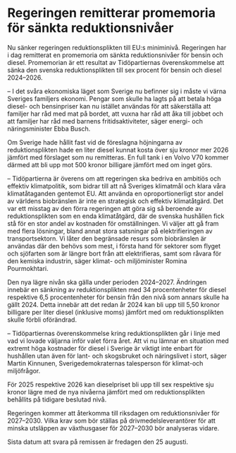 # Regeringen remitterar promemoria för sänkta reduktionsnivåer

Nu sänker regeringen reduktionsplikten till EU:s miniminivå. Regeringen har i dag remitterat en promemoria om sänkta reduktionsnivåer för bensin och diesel. Promemorian är ett resultat av Tidöpartiernas överenskommelse att sänka den svenska reduktionsplikten till sex procent för bensin och diesel 2024–2026.

– I det svåra ekonomiska läget som Sverige nu befinner sig i måste vi värna Sveriges familjers ekonomi. Pengar som skulle ha lagts på att betala höga diesel- och bensinpriser kan nu istället användas för att säkerställa att familjer har råd med mat på bordet, att vuxna har råd att åka till jobbet och att familjer har råd med barnens fritidsaktiviteter, säger energi- och näringsminister Ebba Busch.

Om Sverige hade hållit fast vid de föreslagna höjningarna av reduktionsplikten hade en liter diesel kunnat kosta över sju kronor mer 2026 jämfört med förslaget som nu remitteras. En full tank i en Volvo V70 kommer därmed att bli upp mot 500 kronor billigare jämfört med om inget görs.

– Tidöpartierna är överens om att regeringen ska bedriva en ambitiös och effektiv klimatpolitik, som bidrar till att nå Sveriges klimatmål och klara våra klimatåtaganden gentemot EU. Att använda en oproportionerligt stor andel av världens biobränslen är inte en strategisk och effektiv klimatåtgärd. Det var ett misstag av den förra regeringen att göra sig så beroende av reduktionsplikten som en enda klimatåtgärd, där de svenska hushållen fick stå för en stor andel av kostnaden för omställningen. Vi väljer att gå fram med flera lösningar, bland annat stora satsningar på elektrifieringen av transportsektorn. Vi låter den begränsade resurs som biobränslen är användas där den behövs som mest, i första hand för sektorer som flyget och sjöfarten som är längre bort från att elektrifieras, samt som råvara för den kemiska industrin, säger klimat- och miljöminister Romina Pourmokhtari.

Den nya lägre nivån ska gälla under perioden 2024–2027. Ändringen innebär en sänkning av reduktionsplikten med 34 procentenheter för diesel respektive 6,5 procentenheter för bensin från den nivå som annars skulle ha gällt 2024. Detta innebär att det redan år 2024 kan bli upp till 5,50 kronor billigare per liter diesel (inklusive moms) jämfört med om reduktionsplikten skulle förbli oförändrad.

– Tidöpartiernas överenskommelse kring reduktionsplikten går i linje med vad vi lovade väljarna inför valet förra året. Att vi nu lämnar en situation med extremt höga kostnader för diesel i Sverige är viktigt inte enbart för hushållen utan även för lant- och skogsbruket och näringslivet i stort, säger Martin Kinnunen, Sverigedemokraternas talesperson för klimat-och miljöfrågor.

För 2025 respektive 2026 kan dieselpriset bli upp till sex respektive sju kronor lägre med de nya nivåerna jämfört med om reduktionsplikten behållits på tidigare beslutad nivå.

Regeringen kommer att återkomma till riksdagen om reduktionsnivåer för 2027–2030. Vilka krav som bör ställas på drivmedelsleverantörer för att minska utsläppen av växthusgaser för 2027–2030 bör analyseras vidare.

Sista datum att svara på remissen är fredagen den 25 augusti.
